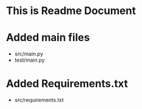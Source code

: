 # This is Readme Document

# Added main files
* src/main.py
* test/main.py

# Added Requirements.txt
* src/requirements.txt